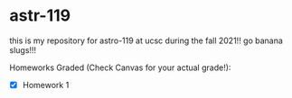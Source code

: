 # astr-119
this is my repository for astro-119 at ucsc during the fall 2021!! go banana slugs!!!

Homeworks Graded (Check Canvas for your actual grade!):
 - [x] Homework 1
